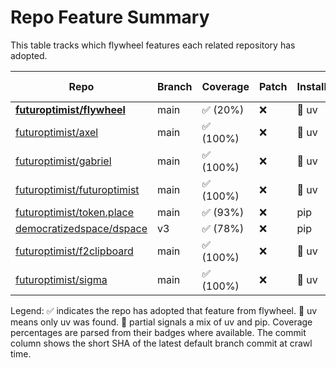 # Repo Feature Summary

This table tracks which flywheel features each related repository has adopted.

<!-- spellchecker: disable -->
| Repo | Branch | Coverage | Patch | Installer | License | CI | AGENTS.md | Code of Conduct | Contributing | Pre-commit | Commit |
| ---- | ------ | -------- | ----- | --------- | ------- | -- | --------- | --------------- | ------------ | ---------- | ------ |
| **[futuroptimist/flywheel](https://github.com/futuroptimist/flywheel)** | main | ✅ (20%) | ❌ | 🚀 uv | ✅ | ✅ | ✅ | ✅ | ✅ | ✅ | `6f12960` |
| [futuroptimist/axel](https://github.com/futuroptimist/axel) | main | ✅ (100%) | ❌ | 🚀 uv | ✅ | ✅ | ✅ | ✅ | ✅ | ✅ | `064c79a` |
| [futuroptimist/gabriel](https://github.com/futuroptimist/gabriel) | main | ✅ (100%) | ❌ | 🚀 uv | ✅ | ✅ | ✅ | ✅ | ✅ | ✅ | `7de9b86` |
| [futuroptimist/futuroptimist](https://github.com/futuroptimist/futuroptimist) | main | ✅ (100%) | ❌ | 🚀 uv | ✅ | ✅ | ✅ | ✅ | ✅ | ✅ | `bd2e736` |
| [futuroptimist/token.place](https://github.com/futuroptimist/token.place) | main | ✅ (93%) | ❌ | pip | ✅ | ✅ | ✅ | ✅ | ❌ | ✅ | `715addf` |
| [democratizedspace/dspace](https://github.com/democratizedspace/dspace) | v3 | ✅ (78%) | ❌ | pip | ✅ | ✅ | ✅ | ✅ | ✅ | ❌ | `b87f446` |
| [futuroptimist/f2clipboard](https://github.com/futuroptimist/f2clipboard) | main | ✅ (100%) | ❌ | 🚀 uv | ✅ | ✅ | ✅ | ✅ | ✅ | ✅ | `30fd08e` |
| [futuroptimist/sigma](https://github.com/futuroptimist/sigma) | main | ✅ (100%) | ❌ | 🚀 uv | ✅ | ✅ | ✅ | ✅ | ✅ | ✅ | `bda6390` |

Legend: ✅ indicates the repo has adopted that feature from flywheel. 🚀 uv means only uv was found. 🔶 partial signals a mix of uv and pip. Coverage percentages are parsed from their badges where available. The commit column shows the short SHA of the latest default branch commit at crawl time.
